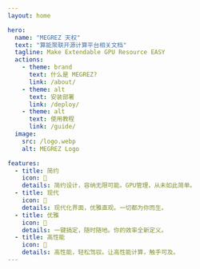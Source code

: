```yaml
---
layout: home

hero:
  name: "MEGREZ 天权"
  text: "算能聚联开源计算平台相关文档"
  tagline: Make Extendable GPU Resource EASY
  actions:
    - theme: brand
      text: 什么是 MEGREZ?
      link: /about/
    - theme: alt
      text: 安装部署
      link: /deploy/
    - theme: alt
      text: 使用教程
      link: /guide/
  image:
    src: /logo.webp
    alt: MEGREZ Logo

features:
  - title: 简约
    icon: 🌈
    details: 简约设计，容纳无限可能。GPU管理，从未如此简单。
  - title: 现代
    icon: 📌
    details: 现代化界面，优雅直观。一切都为你而生。
  - title: 优雅
    icon: 🎉
    details: 一键搞定，随时随地。你的效率全新定义。
  - title: 高性能
    icon: 🚀
    details: 高性能，轻松驾驭。让高性能计算，触手可及。
---
```


